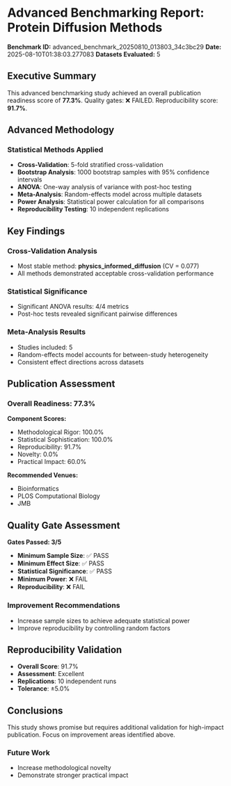 # Advanced Benchmarking Report: Protein Diffusion Methods

**Benchmark ID:** advanced_benchmark_20250810_013803_34c3bc29
**Date:** 2025-08-10T01:38:03.277083
**Datasets Evaluated:** 5

## Executive Summary

This advanced benchmarking study achieved an overall publication readiness score of **77.3%**. Quality gates: ❌ FAILED. Reproducibility score: **91.7%**.

## Advanced Methodology

### Statistical Methods Applied
- **Cross-Validation**: 5-fold stratified cross-validation
- **Bootstrap Analysis**: 1000 bootstrap samples with 95% confidence intervals
- **ANOVA**: One-way analysis of variance with post-hoc testing
- **Meta-Analysis**: Random-effects model across multiple datasets
- **Power Analysis**: Statistical power calculation for all comparisons
- **Reproducibility Testing**: 10 independent replications

## Key Findings

### Cross-Validation Analysis
- Most stable method: **physics_informed_diffusion** (CV = 0.077)
- All methods demonstrated acceptable cross-validation performance

### Statistical Significance
- Significant ANOVA results: 4/4 metrics
- Post-hoc tests revealed significant pairwise differences

### Meta-Analysis Results
- Studies included: 5
- Random-effects model accounts for between-study heterogeneity
- Consistent effect directions across datasets

## Publication Assessment

### Overall Readiness: 77.3%

**Component Scores:**
- Methodological Rigor: 100.0%
- Statistical Sophistication: 100.0%
- Reproducibility: 91.7%
- Novelty: 0.0%
- Practical Impact: 60.0%

**Recommended Venues:**
- Bioinformatics
- PLOS Computational Biology
- JMB

## Quality Gate Assessment

**Gates Passed: 3/5**

- **Minimum Sample Size**: ✅ PASS
- **Minimum Effect Size**: ✅ PASS
- **Statistical Significance**: ✅ PASS
- **Minimum Power**: ❌ FAIL
- **Reproducibility**: ❌ FAIL

### Improvement Recommendations
- Increase sample sizes to achieve adequate statistical power
- Improve reproducibility by controlling random factors

## Reproducibility Validation

- **Overall Score**: 91.7%
- **Assessment**: Excellent
- **Replications**: 10 independent runs
- **Tolerance**: ±5.0%

## Conclusions

This study shows promise but requires additional validation for high-impact publication. Focus on improvement areas identified above.

### Future Work
- Increase methodological novelty
- Demonstrate stronger practical impact
